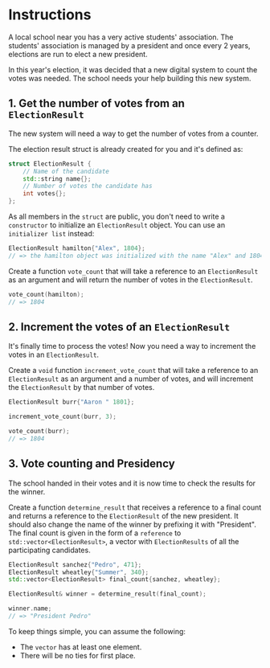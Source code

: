 # Instructions

A local school near you has a very active students' association.
The students' association is managed by a president and once every 2 years,
elections are run to elect a new president.

In this year's election, it was decided that a new digital system to
count the votes was needed. The school needs your help building this new system.

## 1. Get the number of votes from an `ElectionResult`

The new system will need a way to get the number of votes from a counter.

The election result struct is already created for you and it's defined as:

```cpp
struct ElectionResult {
    // Name of the candidate
    std::string name{};
    // Number of votes the candidate has
    int votes{};
};
```

As all members in the `struct` are public, you don't need to write a `constructor` to initialize an `ElectionResult` object. 
You can use an `initializer list` instead:

```cpp
ElectionResult hamilton{"Alex", 1804};
// => the hamilton object was initialized with the name "Alex" and 1804 votes.
```

Create a function `vote_count` that will take a reference to an `ElectionResult` as an argument and will return the number of votes in the `ElectionResult`.

```cpp
vote_count(hamilton);
// => 1804
```

## 2. Increment the votes of an `ElectionResult`

It's finally time to process the votes!
Now you need a way to increment the votes in an `ElectionResult`.

Create a `void` function `increment_vote_count` that will take a reference to an `ElectionResult` as an argument and a number of votes, and will increment the `ElectionResult` by that number of votes.

```cpp
ElectionResult burr{"Aaron " 1801};

increment_vote_count(burr, 3);

vote_count(burr);
// => 1804
```

## 3. Vote counting and Presidency 

The school handed in their votes and it is now time to check the results for the winner.

Create a function `determine_result` that receives a reference to a final count and returns a reference to the `ElectionResult` of the new president.
It should also change the name of the winner by prefixing it with "President". 
The final count is given in the form of a `reference` to `std::vector<ElectionResult>`, a vector with `ElectionResults` of all the participating candidates.

```cpp
ElectionResult sanchez{"Pedro", 471};
ElectionResult wheatley{"Summer", 340};
std::vector<ElectionResult> final_count{sanchez, wheatley};

ElectionResult& winner = determine_result(final_count);

winner.name;
// => "President Pedro"
```

To keep things simple, you can assume the following:
- The `vector` has at least one element.
- There will be no ties for first place.